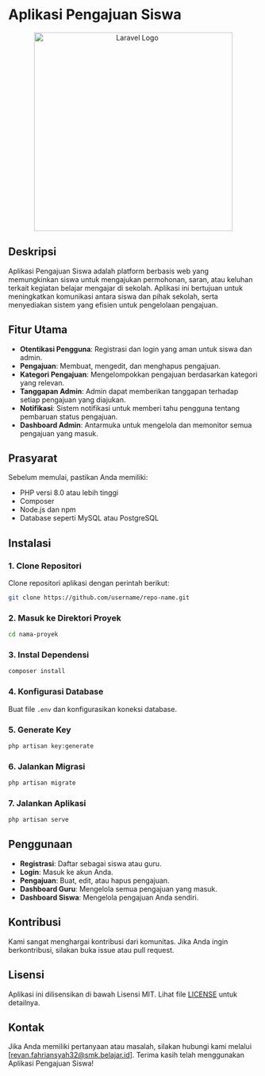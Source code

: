 # Aplikasi Pengajuan Siswa

<p align="center">
  <a href="https://laravel.com" target="_blank">
    <img src="https://raw.githubusercontent.com/laravel/art/master/logo-lockup/5%20SVG/2%20CMYK/1%20Full%20Color/laravel-logolockup-cmyk-red.svg" width="400" alt="Laravel Logo">
  </a>
</p>

## Deskripsi

Aplikasi Pengajuan Siswa adalah platform berbasis web yang memungkinkan siswa untuk mengajukan permohonan, saran, atau keluhan terkait kegiatan belajar mengajar di sekolah. Aplikasi ini bertujuan untuk meningkatkan komunikasi antara siswa dan pihak sekolah, serta menyediakan sistem yang efisien untuk pengelolaan pengajuan.

## Fitur Utama

- **Otentikasi Pengguna**: Registrasi dan login yang aman untuk siswa dan admin.
- **Pengajuan**: Membuat, mengedit, dan menghapus pengajuan.
- **Kategori Pengajuan**: Mengelompokkan pengajuan berdasarkan kategori yang relevan.
- **Tanggapan Admin**: Admin dapat memberikan tanggapan terhadap setiap pengajuan yang diajukan.
- **Notifikasi**: Sistem notifikasi untuk memberi tahu pengguna tentang pembaruan status pengajuan.
- **Dashboard Admin**: Antarmuka untuk mengelola dan memonitor semua pengajuan yang masuk.

## Prasyarat

Sebelum memulai, pastikan Anda memiliki:

- PHP versi 8.0 atau lebih tinggi
- Composer
- Node.js dan npm
- Database seperti MySQL atau PostgreSQL

## Instalasi

### 1. Clone Repositori

Clone repositori aplikasi dengan perintah berikut:

```bash
git clone https://github.com/username/repo-name.git
```
### 2. Masuk ke Direktori Proyek
```bash 
cd nama-proyek
```
### 3. Instal Dependensi
```bash
composer install
```
### 4. Konfigurasi Database
Buat file `.env` dan konfigurasikan koneksi database.
### 5. Generate Key
```bash
php artisan key:generate
```
### 6. Jalankan Migrasi
```bash
php artisan migrate
```
### 7. Jalankan Aplikasi
```bash
php artisan serve
```
## Penggunaan
- **Registrasi**: Daftar sebagai siswa atau guru.
- **Login**: Masuk ke akun Anda.
- **Pengajuan**: Buat, edit, atau hapus pengajuan.
- **Dashboard Guru**: Mengelola semua pengajuan yang masuk.
- **Dashboard Siswa**: Mengelola pengajuan Anda sendiri.
## Kontribusi
Kami sangat menghargai kontribusi dari komunitas. Jika Anda ingin berkontribusi, silakan buka issue atau pull request.
## Lisensi
Aplikasi ini dilisensikan di bawah Lisensi MIT. Lihat file [LICENSE](LICENSE) untuk detailnya.
## Kontak
Jika Anda memiliki pertanyaan atau masalah, silakan hubungi kami melalui [revan.fahriansyah32@smk.belajar.id].
Terima kasih telah menggunakan Aplikasi Pengajuan Siswa!
